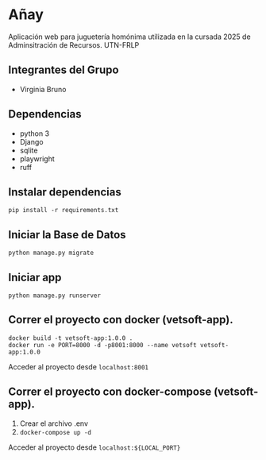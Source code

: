 # Añay

Aplicación web para juguetería homónima utilizada en la cursada 2025 de Adminsitración de Recursos. UTN-FRLP 

## Integrantes del Grupo 
- Virginia Bruno

## Dependencias

- python 3
- Django
- sqlite
- playwright
- ruff

## Instalar dependencias

`pip install -r requirements.txt`

## Iniciar la Base de Datos

`python manage.py migrate`

## Iniciar app

`python manage.py runserver`

## Correr el proyecto con docker (vetsoft-app).
```
docker build -t vetsoft-app:1.0.0 .
docker run -e PORT=8000 -d -p8001:8000 --name vetsoft vetsoft-app:1.0.0 
```
Acceder al proyecto desde `localhost:8001`

## Correr el proyecto con docker-compose (vetsoft-app).
1. Crear el archivo .env
2. `docker-compose up -d`

Acceder al proyecto desde `localhost:${LOCAL_PORT}`